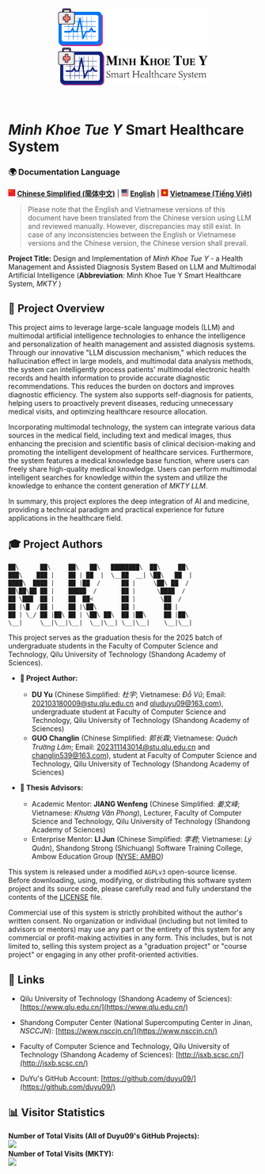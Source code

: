 <p align="center">
  <br>
  <img src="./image/mkty_en_dark.svg#gh-dark-mode-only" style="width:60%;">
  <img src="./image/mkty_en_light.svg#gh-light-mode-only" style="width:60%;">
</p>
<br>

# _Minh Khoe Tue Y_ Smart Healthcare System

### 🌍 Documentation Language

<img src="./image/PRC_flag.svg" alt="PRC" style="height: 1em;"> [**Chinese Simplified (简体中文)**](./README.md) | <img src="./image/USA_flag.svg" alt="USA" style="height: 1em;"> [**English**](./README_EN.md) | <img src="./image/SRV_flag.svg" alt="SRV" style="height: 1em;"> [**Vietnamese (Tiếng Việt)**](./README_VN.md)

> Please note that the English and Vietnamese versions of this document have been translated from the Chinese version using LLM and reviewed manually. However, discrepancies may still exist. In case of any inconsistencies between the English or Vietnamese versions and the Chinese version, the Chinese version shall prevail.

**Project Title:** Design and Implementation of *Minh Khoe Tue Y* -  a Health Management and Assisted Diagnosis System Based on LLM and Multimodal Artificial Intelligence  (**Abbreviation**: Minh Khoe Tue Y Smart Healthcare System, _MKTY_ )

## 📖 Project Overview

This project aims to leverage large-scale language models (LLM) and multimodal artificial intelligence technologies to enhance the intelligence and personalization of health management and assisted diagnosis systems. Through our innovative "LLM discussion mechanism," which reduces the hallucination effect in large models, and multimodal data analysis methods, the system can intelligently process patients' multimodal electronic health records and health information to provide accurate diagnostic recommendations. This reduces the burden on doctors and improves diagnostic efficiency. The system also supports self-diagnosis for patients, helping users to proactively prevent diseases, reducing unnecessary medical visits, and optimizing healthcare resource allocation.

Incorporating multimodal technology, the system can integrate various data sources in the medical field, including text and medical images, thus enhancing the precision and scientific basis of clinical decision-making and promoting the intelligent development of healthcare services. Furthermore, the system features a medical knowledge base function, where users can freely share high-quality medical knowledge. Users can perform multimodal intelligent searches for knowledge within the system and utilize the knowledge to enhance the content generation of _MKTY LLM_.

In summary, this project explores the deep integration of AI and medicine, providing a technical paradigm and practical experience for future applications in the healthcare field.

## 🎓 Project Authors

```
██\      ██\     ██\   ██\   ████████\  ██\     ██\
███\    ███ |    ██ | ██  |  \__██  __| \██\   ██  |
████\  ████ |    ██ |██  /      ██ |     \██\ ██  /
██\██\██ ██ |    █████  /       ██ |      \████  /
██ \███  ██ |    ██  ██<        ██ |       \██  /
██ |\█  /██ |    ██ |\██\       ██ |        ██ |
██ | \_/ ██ |██\ ██ | \██\ ██\  ██ |██\     ██ |██\
\__|     \__|\__|\__|  \__|\__| \__|\__|    \__|\__|
```

This project serves as the graduation thesis for the 2025 batch of undergraduate students in the Faculty of Computer Science and Technology, Qilu University of Technology (Shandong Academy of Sciences).

- **👤 Project Author:**  
  - **DU Yu** (Chinese Simplified: _杜宇_; Vietnamese: _Đỗ Vũ_; Email: <202103180009@stu.qlu.edu.cn> and <qluduyu09@163.com>), undergraduate student at Faculty of Computer Science and Technology, Qilu University of Technology (Shandong Academy of Sciences)
  - **GUO Changlin** (Chinese Simplified: _郭长霖_; Vietnamese: _Quách Trường Lâm_; Email: <202311143014@stu.qlu.edu.cn> and <changlin539@163.com>), student at Faculty of Computer Science and Technology, Qilu University of Technology (Shandong Academy of Sciences)

- **🏫 Thesis Advisors:**
  - Academic Mentor: **JIANG Wenfeng** (Chinese Simplified: _姜文峰_; Vietnamese: _Khương Văn Phong_), Lecturer, Faculty of Computer Science and Technology, Qilu University of Technology (Shandong Academy of Sciences)
  - Enterprise Mentor: **LI Jun** (Chinese Simplified: _李君_; Vietnamese: _Lý Quân_), Shandong Strong (Shichuang) Software Training College, Ambow Education Group ([NYSE: AMBO](https://www.nyse.com/quote/XASE:AMBO))
  
This system is released under a modified `AGPLv3` open-source license. Before downloading, using, modifying, or distributing this software system project and its source code, please carefully read and fully understand the contents of the [LICENSE](./LICENSE) file.

Commercial use of this system is strictly prohibited without the author's written consent. No organization or individual (including but not limited to advisors or mentors) may use any part or the entirety of this system for any commercial or profit-making activities in any form. This includes, but is not limited to, selling this system project as a "graduation project" or "course project" or engaging in any other profit-oriented activities.

## 🔗 Links

- Qilu University of Technology (Shandong Academy of Sciences): [https://www.qlu.edu.cn/](https://www.qlu.edu.cn/)
  
- Shandong Computer Center (National Supercomputing Center in Jinan, _NSCCJN_): [https://www.nsccjn.cn/](https://www.nsccjn.cn/)

- Faculty of Computer Science and Technology, Qilu University of Technology (Shandong Academy of Sciences): [http://jsxb.scsc.cn/](http://jsxb.scsc.cn/)

- DuYu's GitHub Account: [https://github.com/duyu09/](https://github.com/duyu09/)

## 📊 Visitor Statistics

<div><b>Number of Total Visits (All of Duyu09's GitHub Projects): </b><br><img src="https://profile-counter.glitch.me/duyu09/count.svg" /></div> 

<div><b>Number of Total Visits (MKTY): </b>
<br><img src="https://profile-counter.glitch.me/duyu09-MKTY-SYSTEM/count.svg" /></div> 
